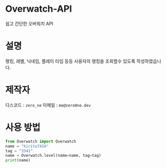 # Overwatch-API
쉽고 간단한 오버워치 API

# 설명
랭킹, 레벨, 닉네임, 플레이 타임 등등 사용자의 랭킹을 조회할수 있도록
작성하였습니다. 

# 제작자
디스코드 : `zero_ne`
이메일 : `me@zero0ne.dev`

# 사용 방법
```py
from Overwatch import Overwatch
name = "kirito7416"
tag = "3341"
name = Overwatch.level(name=name, tag=tag)
print(name)
```
